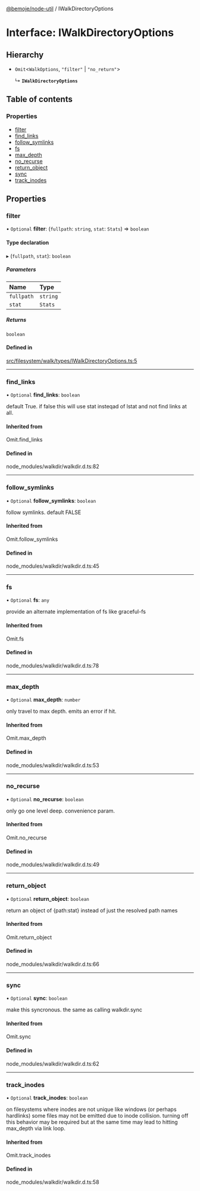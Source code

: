 [@bemoje/node-util](/docs/md/index.md) / IWalkDirectoryOptions

# Interface: IWalkDirectoryOptions

## Hierarchy

- `Omit`<`WalkOptions`, ``"filter"`` \| ``"no_return"``\>

  ↳ **`IWalkDirectoryOptions`**

## Table of contents

### Properties

- [filter](/docs/md/interfaces/IWalkDirectoryOptions.md#filter)
- [find\_links](/docs/md/interfaces/IWalkDirectoryOptions.md#find_links)
- [follow\_symlinks](/docs/md/interfaces/IWalkDirectoryOptions.md#follow_symlinks)
- [fs](/docs/md/interfaces/IWalkDirectoryOptions.md#fs)
- [max\_depth](/docs/md/interfaces/IWalkDirectoryOptions.md#max_depth)
- [no\_recurse](/docs/md/interfaces/IWalkDirectoryOptions.md#no_recurse)
- [return\_object](/docs/md/interfaces/IWalkDirectoryOptions.md#return_object)
- [sync](/docs/md/interfaces/IWalkDirectoryOptions.md#sync)
- [track\_inodes](/docs/md/interfaces/IWalkDirectoryOptions.md#track_inodes)

## Properties

### filter

• `Optional` **filter**: (`fullpath`: `string`, `stat`: `Stats`) => `boolean`

#### Type declaration

▸ (`fullpath`, `stat`): `boolean`

##### Parameters

| Name | Type |
| :------ | :------ |
| `fullpath` | `string` |
| `stat` | `Stats` |

##### Returns

`boolean`

#### Defined in

[src/filesystem/walk/types/IWalkDirectoryOptions.ts:5](https://github.com/bemoje/bemoje-node-util/blob/b545282/src/filesystem/walk/types/IWalkDirectoryOptions.ts#L5)

___

### find\_links

• `Optional` **find\_links**: `boolean`

default True. if false this will use stat insteqad of lstat and not find links at all.

#### Inherited from

Omit.find\_links

#### Defined in

node_modules/walkdir/walkdir.d.ts:82

___

### follow\_symlinks

• `Optional` **follow\_symlinks**: `boolean`

follow symlinks. default FALSE

#### Inherited from

Omit.follow\_symlinks

#### Defined in

node_modules/walkdir/walkdir.d.ts:45

___

### fs

• `Optional` **fs**: `any`

provide an alternate implementation of fs like graceful-fs

#### Inherited from

Omit.fs

#### Defined in

node_modules/walkdir/walkdir.d.ts:78

___

### max\_depth

• `Optional` **max\_depth**: `number`

only travel to max depth. emits an error if hit.

#### Inherited from

Omit.max\_depth

#### Defined in

node_modules/walkdir/walkdir.d.ts:53

___

### no\_recurse

• `Optional` **no\_recurse**: `boolean`

only go one level deep. convenience param.

#### Inherited from

Omit.no\_recurse

#### Defined in

node_modules/walkdir/walkdir.d.ts:49

___

### return\_object

• `Optional` **return\_object**: `boolean`

return an object of {path:stat} instead of just the resolved path names

#### Inherited from

Omit.return\_object

#### Defined in

node_modules/walkdir/walkdir.d.ts:66

___

### sync

• `Optional` **sync**: `boolean`

make this syncronous. the same as calling walkdir.sync

#### Inherited from

Omit.sync

#### Defined in

node_modules/walkdir/walkdir.d.ts:62

___

### track\_inodes

• `Optional` **track\_inodes**: `boolean`

on filesystems where inodes are not unique like windows (or perhaps hardlinks) some files may not be emitted due to inode collision.
turning off this behavior may be required but at the same time may lead to hitting max_depth via link loop.

#### Inherited from

Omit.track\_inodes

#### Defined in

node_modules/walkdir/walkdir.d.ts:58
